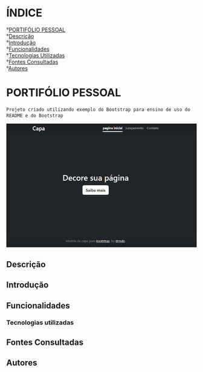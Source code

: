 # ÍNDICE
°[PORTIFÓLIO PESSOAL](#portif%C3%B3lio-pessoal)  
°[Descrição](#descri%C3%A7%C3%A3o)  
°[Introdução](#introdu%C3%A7%C3%A3o)  
°[Funcionalidades](#funcionalidades)  
°[Tecnologias Utilizadas](#tecnologias-utilizadas)  
°[Fontes Consultadas](#fontes-consultadas)  
°[Autores](#autores)  

# PORTIFÓLIO PESSOAL

    Projeto criado utilizando exemplo do Bootstrap para ensino de uso do README e do Bootstrap

![CAPA DO PROJETO](img/capa.jpg)

## Descrição


## Introdução


## Funcionalidades


### Tecnologias utilizadas


## Fontes Consultadas


## Autores